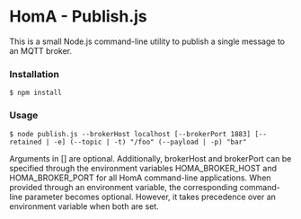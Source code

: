 # HomA - Publish.js
This is a small Node.js command-line utility to publish a single message to an MQTT broker. 

### Installation
```
$ npm install
```
### Usage
```
$ node publish.js --brokerHost localhost [--brokerPort 1883] [--retained | -e] (--topic | -t) "/foo" (--payload | -p) "bar" 
```

Arguments in [] are optional. 
Additionally, brokerHost and brokerPort can be specified through the environment variables HOMA_BROKER_HOST and HOMA_BROKER_PORT for all HomA command-line applications. 
When provided through an environment variable, the corresponding command-line parameter becomes optional. However, it takes precedence over an environment variable when both are set. 
